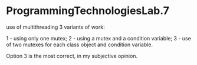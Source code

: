 # ProgrammingTechnologiesLab.7
use of multithreading
3 variants of work: 

1 - using only one mutex; 
2 - using a mutex and a condition variable; 
3 - use of two mutexes for each class object and condition variable. 

Option 3 is the most correct, in my subjective opinion.
